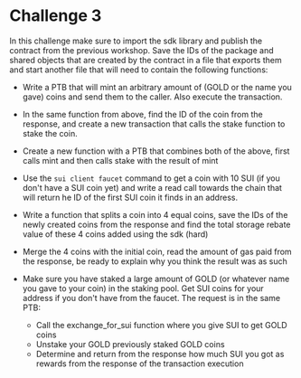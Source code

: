 # Challenge 3

In this challenge make sure to import the sdk library and publish the contract from the previous workshop.
Save the IDs of the package and shared objects that are created by the contract in a file that exports them and start another file that will need to contain the following functions:

- Write a PTB that will mint an arbitrary amount of (GOLD or the name you gave) coins and send them to the caller. Also execute the transaction.

- In the same function from above, find the ID of the coin from the response, and create a new transaction that calls the stake function to stake the coin.

- Create a new function with a PTB that combines both of the above, first calls mint and then calls stake with the result of mint

- Use the `sui client faucet` command to get a coin with 10 SUI (if you don't have a SUI coin yet) and write a read call towards the chain that will return he ID of the first SUI coin it finds in an address.

- Write a function that splits a coin into 4 equal coins, save the IDs of the newly created coins from the response and find the total storage rebate value of these 4 coins added using the sdk (hard)

- Merge the 4 coins with the initial coin, read the amount of gas paid from the response, be ready to explain why you think the result was as such

- Make sure you have staked a large amount of GOLD (or whatever name you gave to your coin) in the staking pool. Get SUI coins for your address if you don't have from the faucet. The request is in the same PTB: 
   - Call the exchange_for_sui function where you give SUI to get GOLD coins
   - Unstake your GOLD previously staked GOLD coins
   - Determine and return from the response how much SUI you got as rewards from the response of the transaction execution
